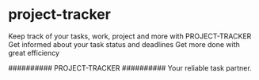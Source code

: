 # project-tracker

Keep track of your tasks, work, project and more with PROJECT-TRACKER
Get informed about your task status and deadlines
Get more done with great efficiency

########## PROJECT-TRACKER ##########
Your reliable task partner.

